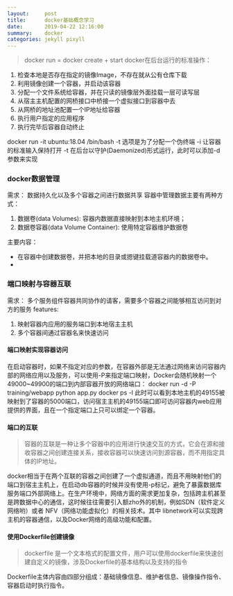 ```yaml
---
layout:     post
title:      docker基础概念学习
date:       2019-04-22 12:16:00
summary:    docker
categories: jekyll pixyll
---
```


> docker run = docker create + start docker在后台运行的标准操作：
1. 检查本地是否存在指定的镜像Image，不存在就从公有仓库下载
2. 利用镜像创建一个容器，并启动该容器
3. 分配一个文件系统给容器，并在只读的镜像层外面挂载一层可读写层
4. 从宿主主机配置的网桥接口中桥接一个虚拟接口到容器中去
5. 从网桥的地址池配置一个IP地址给容器
6. 执行用户指定的应用程序
7. 执行完毕后容器自动终止

docker run -it ubuntu:18.04 /bin/bash
-t 选项是为了分配一个伪终端
-i 让容器的标准输入保持打开
-t 在后台以守护(Daemonized)形式运行，此时可以添加-d参数来实现



### docker数据管理
需求： 数据持久化以及多个容器之间进行数据共享
容器中管理数据主要有两种方式：
1. 数据卷(data Volumes): 容器内数据直接映射到本地主机环境；
2. 数据卷容器(data Volume Container): 使用特定容器维护数据卷

主要内容：
- 在容器中创建数据卷，并把本地的目录或摁键挂载道容器内的数据卷中。
-

### 端口映射与容器互联
需求： 多个服务组件容器共同协作的请客，需要多个容器之间能够相互访问到对方的服务
features:
1. 映射容器内应用的服务端口到本地宿主主机
2. 多个容器间通过容器名来快速访问

#### 端口映射实现容器访问
在启动容器时，如果不指定对应的参数，在容器外部是无法通过网络来访问容器内部的网络应用以及服务，可以使用-P来指定端口映射，Docker会随机映射一个49000~49900的端口到内部容器开放的网络端口：
  docker run -d -P training/webapp python app.py
  docker ps -l
此时可以看到本地主机的49155被映射到了容器的5000端口，访问宿主主机的49155端口即可访问容器内web应用提供的界面，且在一个指定端口上只可以绑定一个容器。

#### 端口的互联
> 容器的互联是一种让多个容器中的应用进行快速交互的方式，它会在源和接收容器之间创建连接关系，接收容器可以快速访问到源容器，而不用指定具体的IP地址。

docker相当于在两个互联的容器之间创建了一个虚拟通道，而且不用映射他们的端口到宿主主机上，在启动db容器的时候并没有使用-p标记，避免了暴露数据库服务端口外部网络上。在生产环境中，网络方面的需求更加复杂，包括跨主机甚至是跨数据中心的通信，这时候往往需要引入额zho外的机制，例如SDN（软件定义网络哟）或者 NFV（网络功能虚拟化）的相关技术。其中 libnetwork可以实现跨主机的容器通信，以及Docker网络的高级功能和配置。

#### 使用Dockerfile创建镜像
> dockerfile 是一个文本格式的配置文件，用户可以使用dockerfile来快速创建自定义的镜像，涉及Dockerfile的基本结构以及支持的指令

Dockerfile主体内容由四部分组成：基础镜像信息、维护者信息、镜像操作指令、容器启动时执行指令。

